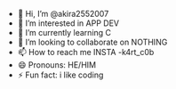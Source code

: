 - 👋 Hi, I’m @akira2552007
- 👀 I’m interested in APP DEV 
- 🌱 I’m currently learning C
- 💞️ I’m looking to collaborate on NOTHING
- 📫 How to reach me INSTA -k4rt_c0b
- 😄 Pronouns: HE/HIM
- ⚡ Fun fact: i like coding

<!---
akira2552007/akira2552007 is a ✨ special ✨ repository because its `README.md` (this file) appears on your GitHub profile.
You can click the Preview link to take a look at your changes.
--->
